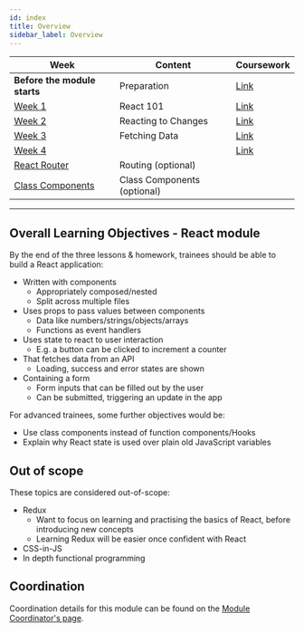 ```yaml
---
id: index
title: Overview
sidebar_label: Overview
---
```


| Week                                             | Content                     | Coursework                   |
| ------------------------------------------------ | --------------------------- | ---------------------------- |
| **Before the module starts**                     | Preparation                 | [Link](./prep)               |
| [Week 1](./week-1/lesson.md)                     | React 101                   | [Link](./week-1/homework.md) |
| [Week 2](./week-2/lesson.md)                     | Reacting to Changes         | [Link](./week-2/homework.md) |
| [Week 3](./week-3/lesson.md)                     | Fetching Data               | [Link](./week-3/homework.md) |
| [Week 4](./week-4/lesson.md)                     |                             | [Link](./week-4/homework.md) |
| [React Router](./react-router/lesson.md)         | Routing (optional)          |
| [Class Components](./class-components/lesson.md) | Class Components (optional) |

---

## Overall Learning Objectives - React module

By the end of the three lessons & homework, trainees should be able to build a React application:

- Written with components
  - Appropriately composed/nested
  - Split across multiple files
- Uses props to pass values between components
  - Data like numbers/strings/objects/arrays
  - Functions as event handlers
- Uses state to react to user interaction
  - E.g. a button can be clicked to increment a counter
- That fetches data from an API
  - Loading, success and error states are shown
- Containing a form
  - Form inputs that can be filled out by the user
  - Can be submitted, triggering an update in the app

<!-- TODO: use this to make a rubric? -->

For advanced trainees, some further objectives would be:

- Use class components instead of function components/Hooks
- Explain why React state is used over plain old JavaScript variables

## Out of scope

These topics are considered out-of-scope:

- Redux
  - Want to focus on learning and practising the basics of React, before introducing new concepts
  - Learning Redux will be easier once confident with React
- CSS-in-JS
- In depth functional programming

## Coordination

Coordination details for this module can be found on the [Module Coordinator's page](./coordinator.md).
